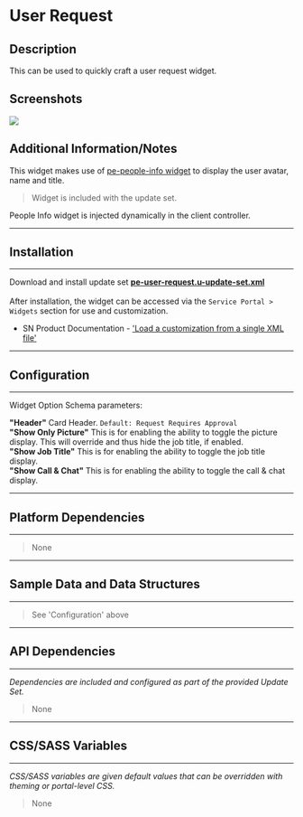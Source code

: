 # User Request

## Description

This can be used to quickly craft a user request widget.

## Screenshots
![](../images/pe-user-request-1.gif)

## Additional Information/Notes

This widget makes use of [pe-people-info widget](https://github.com/platform-experience/serviceportal-widget-library/tree/master/people-card/pe-people-info) to display the user avatar, name and title.
> Widget is included with the update set.

People Info widget is injected dynamically in the client controller.

---
## Installation
---
Download and install update set **[pe-user-request.u-update-set.xml](https://github.com/platform-experience/serviceportal-widget-library/blob/master/pe-user-request/pe-user-request.u-update-set.xml)** <br/><br/>
After installation, the widget can be accessed via the `Service Portal > Widgets` section for use and customization.<br/>
* SN Product Documentation - ['Load a customization from a single XML file'](https://docs.servicenow.com/bundle/istanbul-application-development/page/build/system-update-sets/task/t_LoadCustomizationsFromAnXMLFile.html)

---
## Configuration
---
Widget Option Schema parameters:

**"Header"** Card Header.  `Default: Request Requires Approval`<br/>
**"Show Only Picture"** This is for enabling the ability to toggle the picture display. This will override and thus hide the job title, if enabled.<br/>
**"Show Job Title"** This is for enabling the ability to toggle the job title display.<br/>
**"Show Call & Chat"** This is for enabling the ability to toggle the call & chat display.<br/>

---
## Platform Dependencies
---
> None
---
## Sample Data and Data Structures
---
> See 'Configuration' above
---
## API Dependencies
---
<i>Dependencies are included and configured as part of the provided Update Set.</i>
> None
---
## CSS/SASS Variables
---
_CSS/SASS variables are given default values that can be overridden with theming or portal-level CSS._
> None
